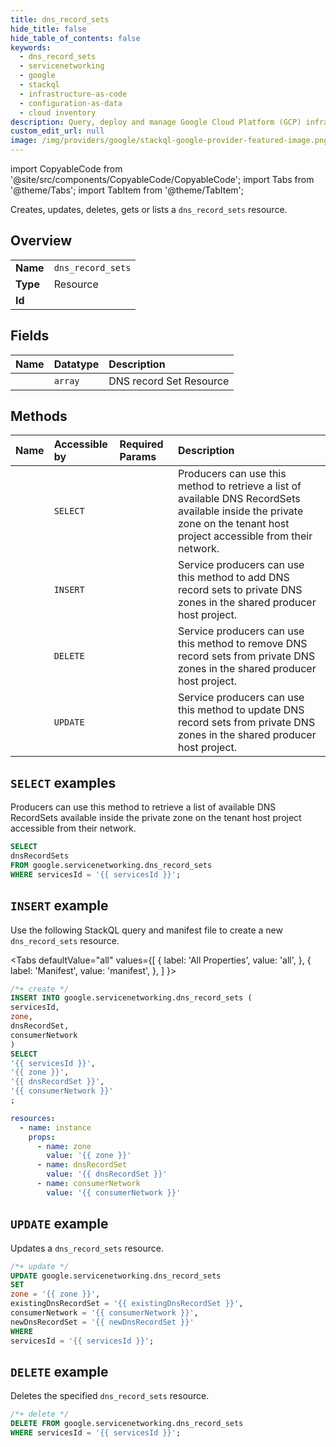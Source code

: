 ```yaml
---
title: dns_record_sets
hide_title: false
hide_table_of_contents: false
keywords:
  - dns_record_sets
  - servicenetworking
  - google
  - stackql
  - infrastructure-as-code
  - configuration-as-data
  - cloud inventory
description: Query, deploy and manage Google Cloud Platform (GCP) infrastructure and resources using SQL
custom_edit_url: null
image: /img/providers/google/stackql-google-provider-featured-image.png
---
```


import CopyableCode from '@site/src/components/CopyableCode/CopyableCode';
import Tabs from '@theme/Tabs';
import TabItem from '@theme/TabItem';

Creates, updates, deletes, gets or lists a <code>dns_record_sets</code> resource.

## Overview
<table><tbody>
<tr><td><b>Name</b></td><td><code>dns_record_sets</code></td></tr>
<tr><td><b>Type</b></td><td>Resource</td></tr>
<tr><td><b>Id</b></td><td><CopyableCode code="google.servicenetworking.dns_record_sets" /></td></tr>
</tbody></table>

## Fields
| Name | Datatype | Description |
|:-----|:---------|:------------|
| <CopyableCode code="dnsRecordSets" /> | `array` | DNS record Set Resource |

## Methods
| Name | Accessible by | Required Params | Description |
|:-----|:--------------|:----------------|:------------|
| <CopyableCode code="list" /> | `SELECT` | <CopyableCode code="servicesId" /> | Producers can use this method to retrieve a list of available DNS RecordSets available inside the private zone on the tenant host project accessible from their network. |
| <CopyableCode code="add" /> | `INSERT` | <CopyableCode code="servicesId" /> | Service producers can use this method to add DNS record sets to private DNS zones in the shared producer host project. |
| <CopyableCode code="remove" /> | `DELETE` | <CopyableCode code="servicesId" /> | Service producers can use this method to remove DNS record sets from private DNS zones in the shared producer host project. |
| <CopyableCode code="update" /> | `UPDATE` | <CopyableCode code="servicesId" /> | Service producers can use this method to update DNS record sets from private DNS zones in the shared producer host project. |

## `SELECT` examples

Producers can use this method to retrieve a list of available DNS RecordSets available inside the private zone on the tenant host project accessible from their network.

```sql
SELECT
dnsRecordSets
FROM google.servicenetworking.dns_record_sets
WHERE servicesId = '{{ servicesId }}'; 
```

## `INSERT` example

Use the following StackQL query and manifest file to create a new <code>dns_record_sets</code> resource.

<Tabs
    defaultValue="all"
    values={[
        { label: 'All Properties', value: 'all', },
        { label: 'Manifest', value: 'manifest', },
    ]
}>
<TabItem value="all">

```sql
/*+ create */
INSERT INTO google.servicenetworking.dns_record_sets (
servicesId,
zone,
dnsRecordSet,
consumerNetwork
)
SELECT 
'{{ servicesId }}',
'{{ zone }}',
'{{ dnsRecordSet }}',
'{{ consumerNetwork }}'
;
```
</TabItem>
<TabItem value="manifest">

```yaml
resources:
  - name: instance
    props:
      - name: zone
        value: '{{ zone }}'
      - name: dnsRecordSet
        value: '{{ dnsRecordSet }}'
      - name: consumerNetwork
        value: '{{ consumerNetwork }}'

```
</TabItem>
</Tabs>

## `UPDATE` example

Updates a <code>dns_record_sets</code> resource.

```sql
/*+ update */
UPDATE google.servicenetworking.dns_record_sets
SET 
zone = '{{ zone }}',
existingDnsRecordSet = '{{ existingDnsRecordSet }}',
consumerNetwork = '{{ consumerNetwork }}',
newDnsRecordSet = '{{ newDnsRecordSet }}'
WHERE 
servicesId = '{{ servicesId }}';
```

## `DELETE` example

Deletes the specified <code>dns_record_sets</code> resource.

```sql
/*+ delete */
DELETE FROM google.servicenetworking.dns_record_sets
WHERE servicesId = '{{ servicesId }}';
```
